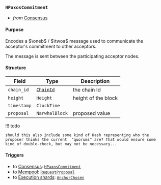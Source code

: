 ### `HPaxosCommitment`

- _from_ [Consensus](../consensus-v1.md)

#### Purpose
<!-- --8<-- [start:purpose] -->
Encodes a $\oneb$ / $\twoa$ message used to communicate the acceptor's commitment to other acceptors.
<!-- --8<-- [end:purpose] -->
The message is sent between the participating acceptor nodes.

#### Structure

| Field | Type | Description |
| ----- | ---- | ----------- |
| `chain_id` | [`ChainId`](#ChainId) | the chain Id |
| `height` | `Height` | height of the block |
| `timestamp` | `ClockTime` ||
| `proposal` | `NarwhalBlock` | proposed value |

!!! todo

    should this also include some kind of Hash representing who the proposer thinks the current  "quorums" are? That would ensure some kind of double-check, but may not be necessary...

#### Triggers

- to [Consensus](#Consensus): [`HPaxosCommitment`](#HPaxosCommitment)
- to [Mempool](#Mempool): [`RequestProposal`](#RequestProposal)
- to [Execution shards](#Shards): [`AnchorChosen`](#AnchorChosen)

<!---
```rust
struct DirectReferences {
  chain_id : ChainId,
  height : Height,
  refs : Vec<Hash>,
}
```
-->
